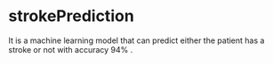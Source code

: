 # strokePrediction
It is a machine learning model that can predict either the patient has a stroke or not with accuracy 94% .

